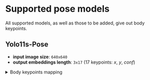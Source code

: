 # Supported pose models

All supported models, as well as those to be added, give out body keypoints.

## Yolo11s-Pose

- **input image size**: `640x640`
- **output embeddings length**: `3x17` (17 keypoints: _x_, _y_, _conf_)

<details>
  <summary>Body keypoints mapping</summary>
    - **0**: `Nose`
    - **1**: `Left Eye`
    - **2**: `Right Eye`
    - **3**: `Left Ear`
    - **4**: `Right Ear`
    - **5**: `Left Shoulder`
    - **6**: `Right Shoulder`
    - **7**: `Left Elbow`
    - **8**: `Right Elbow`
    - **9**: `Left Wrist`
    - **10**: `Right Wrist`
    - **11**: `Left Hip`
    - **12**: `Right Hip`
    - **13**: `Left Knee`
    - **14**: `Right Knee`
    - **15**: `Left Ankle`
    - **16**: `Right Ankle`
</details>

